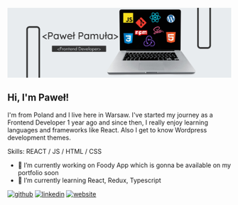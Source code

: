 ![Frontend Developer](https://github.com/PawelPamula1/PawelPamula1/blob/master/Banner%20-%20Github.jpg)

## Hi, I'm Paweł!

I'm from Poland and I live here in Warsaw. I've started my journey as a Frontend Developer 1 year ago and since then, I really enjoy learning languages and frameworks like React. Also I get to know Wordpress development themes.

Skills: REACT / JS / HTML / CSS

- 🔭 I’m currently working on Foody App which is gonna be available on my portfolio soon 
- 🌱 I’m currently learning React, Redux, Typescript 


[<img src='https://cdn.jsdelivr.net/npm/simple-icons@3.0.1/icons/github.svg' alt='github' height='40'>](https://github.com/PawelPamula1)  [<img src='https://cdn.jsdelivr.net/npm/simple-icons@3.0.1/icons/linkedin.svg' alt='linkedin' height='40'>](https://www.linkedin.com/in/pawelpamula003/)  [<img src='https://cdn.jsdelivr.net/npm/simple-icons@3.0.1/icons/icloud.svg' alt='website' height='40'>](http://pawelpamula.netlify.app)  

